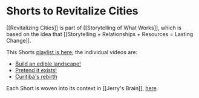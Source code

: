 # Shorts to Revitalize Cities

[[Revitalizing Cities]] is part of [[Storytelling of What Works]], which is based on the idea that [[Storytelling + Relationships + Resources = Lasting Change]].

This Shorts [playlist is here](); the individual videos are:

- [Build an edible landscape!](https://www.youtube.com/shorts/K7bG2WzwgdQ)
- [Pretend it exists!](https://www.youtube.com/shorts/i5ntObt5-_4)
- [Curitiba's rebirth](https://www.youtube.com/shorts/HR4vJaepIQ4)

Each Short is woven into its context in [[Jerry's Brain]], [here](https://bra.in/9qaErm).